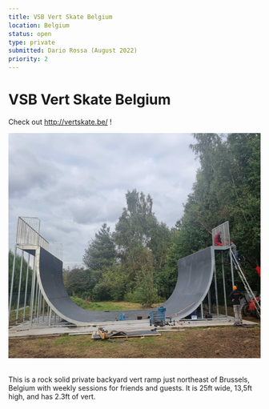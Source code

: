 ```yaml
---
title: VSB Vert Skate Belgium
location: Belgium
status: open
type: private
submitted: Dario Rossa (August 2022)
priority: 2
---
```


# VSB Vert Skate Belgium

Check out http://vertskate.be/ !


<img src="../../public/images/belgium.png" width="600px" height="450"/>

<br/>
<br/>

This is a rock solid private backyard vert ramp just northeast of Brussels, Belgium with weekly sessions for friends and guests.   It is 25ft wide, 13,5ft high, and has 2.3ft of vert.